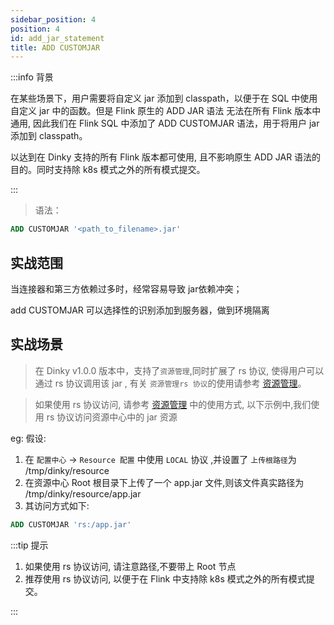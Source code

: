 ```yaml
---
sidebar_position: 4
position: 4
id: add_jar_statement
title: ADD CUSTOMJAR
---
```


:::info 背景

在某些场景下，用户需要将自定义 jar 添加到 classpath，以便于在 SQL 中使用自定义 jar 中的函数。但是 Flink 原生的 ADD JAR 语法 无法在所有 Flink 版本中通用, 因此我们在 Flink SQL 中添加了 ADD CUSTOMJAR 语法，用于将用户 jar 添加到 classpath。

以达到在 Dinky 支持的所有 Flink 版本都可使用, 且不影响原生 ADD JAR 语法的目的。同时支持除 k8s 模式之外的所有模式提交。


:::

> 语法：
```sql
ADD CUSTOMJAR '<path_to_filename>.jar'
```


## 实战范围
当连接器和第三方依赖过多时，经常容易导致 jar依赖冲突；

add CUSTOMJAR 可以选择性的识别添加到服务器，做到环境隔离


## 实战场景

> 在 Dinky v1.0.0 版本中，支持了`资源管理`,同时扩展了 rs 协议, 使得用户可以通过 rs 协议调用该 jar , 有关 `资源管理rs 协议`的使用请参考 [资源管理](../../user_guide/register_center/resource)。

> 如果使用 rs 协议访问, 请参考 [资源管理](../../user_guide/register_center/resource) 中的使用方式, 以下示例中,我们使用 rs 协议访问资源中心中的 jar 资源

eg: 假设:

1. 在 `配置中心` -> `Resource 配置` 中使用 `LOCAL` 协议 ,并设置了 `上传根路径`为 /tmp/dinky/resource
2. 在资源中心 Root 根目录下上传了一个 app.jar 文件,则该文件真实路径为 /tmp/dinky/resource/app.jar
3. 其访问方式如下:

```sql
ADD CUSTOMJAR 'rs:/app.jar'
```

:::tip 提示

1. 如果使用 rs 协议访问, 请注意路径,不要带上 Root 节点
2. 推荐使用 rs 协议访问, 以便于在 Flink 中支持除 k8s 模式之外的所有模式提交。

:::
